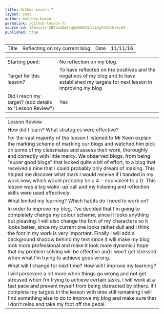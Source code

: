 ```yaml
---
title: Github Lesson 7
layout: post
author: matthew.human
permalink: /github-lesson-7/
source-id: 14Bvsv1J-2BTom3Qo52qKoNBGKILV3LCpHl02tKxkiR4
published: true
---
```

 

<table>
  <tr>
    <td>Title</td>
    <td>Reflecting on my current blog</td>
    <td>Date</td>
    <td>11/11/16</td>
  </tr>
</table>


<table>
  <tr>
    <td>Starting point:</td>
    <td>No reflection on my blog</td>
  </tr>
  <tr>
    <td>Target for this lesson?</td>
    <td>To have reflected on the positives and the negatives of my blog and to have established my targets for next lesson in improving my blog</td>
  </tr>
  <tr>
    <td>Did I reach my target? 
(add details to "Lesson Review")</td>
    <td> Yes</td>
  </tr>
</table>


<table>
  <tr>
    <td>Lesson Review</td>
  </tr>
  <tr>
    <td>How did I learn? What strategies were effective? </td>
  </tr>
  <tr>
    <td>For the vast majority of the lesson I listened to Mr Keen explain the marking scheme of marking our blogs and watched him pick on some of my classmates and assess their work, thoroughly and correctly with little mercy. We observed blogs, from being "super good blogs" that lacked quite a bit of effort, to a blog that received a nine that I could probably only dream of making. This helped me discover what mark I would receive if I handed in my work now, which would probably be a 4 - equivalent to a D. This lesson was a big wake-up call and my listening and reflection skills were used effectively.</td>
  </tr>
  <tr>
    <td>What limited my learning? Which habits do I need to work on? </td>
  </tr>
  <tr>
    <td>In order to improve my blog, I've decided that I’m going to completely change my colour scheme, since it looks anything but pleasing. I will also change the font of my characters so it looks better, since my current one looks rather dull and I think the font in my work is very important. Finally I will add a background shadow behind my text since it will make my blog look more professional and make it look more dynamic.I hope that my problem solving will be effective and I won’t get stressed when what I’m trying to achieve goes wrong.</td>
  </tr>
  <tr>
    <td>What will I change for next time? How will I improve my learning?</td>
  </tr>
  <tr>
    <td>I will persevere a lot more when things go wrong and not get stressed when I’m trying to achieve certain tasks. I will work at a fast pace and prevent myself from being distracted by others. If I complete my targets in the lesson with time still remaining I will find something else to do to improve my blog and make sure that I don’t relax and take my foot off the pedal.</td>
  </tr>
</table>


